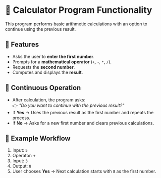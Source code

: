 # 🧮 Calculator Program Functionality

This program performs basic arithmetic calculations with an option to continue using the previous result.

## 📌 Features
- Asks the user to **enter the first number**.
- Prompts for a **mathematical operator** (`+`, `-`, `*`, `/`).
- Requests the **second number**.
- Computes and displays the **result**.

## 🔁 Continuous Operation
- After calculation, the program asks:  
  👉 *"Do you want to continue with the previous result?"*  
- If **Yes** → Uses the previous result as the first number and repeats the process.  
- If **No** → Asks for a new first number and clears previous calculations.  

## 🎯 Example Workflow
1. Input: `5`  
2. Operator: `+`  
3. Input: `3`  
4. Output: `8`  
5. User chooses **Yes** → Next calculation starts with `8` as the first number.

